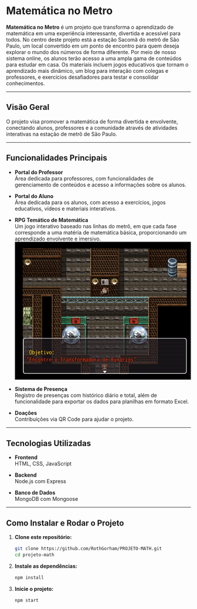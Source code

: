 

# Matemática no Metro

**Matemática no Metro** é um projeto que transforma o aprendizado de matemática em uma experiência interessante, divertida e acessível para todos. No centro deste projeto está a estação Sacomã do metrô de São Paulo, um local convertido em um ponto de encontro para quem deseja explorar o mundo dos números de forma diferente. Por meio de nosso sistema online, os alunos terão acesso a uma ampla gama de conteúdos para estudar em casa. Os materiais incluem jogos educativos que tornam o aprendizado mais dinâmico, um blog para interação com colegas e professores, e exercícios desafiadores para testar e consolidar conhecimentos.

---

## Visão Geral

O projeto visa promover a matemática de forma divertida e envolvente, conectando alunos, professores e a comunidade através de atividades interativas na estação de metrô de São Paulo.

---

## Funcionalidades Principais

- **Portal do Professor**  
  Área dedicada para professores, com funcionalidades de gerenciamento de conteúdos e acesso a informações sobre os alunos.

- **Portal do Aluno**  
  Área dedicada para os alunos, com acesso a exercícios, jogos educativos, vídeos e materiais interativos.

- **RPG Temático de Matemática**  
  Um jogo interativo baseado nas linhas do metrô, em que cada fase corresponde a uma matéria de matemática básica, proporcionando um aprendizado envolvente e imersivo.
  ![Matemática no Metro](rpg.png)

- **Sistema de Presença**  
  Registro de presenças com histórico diário e total, além de funcionalidade para exportar os dados para planilhas em formato Excel.

- **Doações**  
  Contribuições via QR Code para ajudar o projeto.

---

## Tecnologias Utilizadas

- **Frontend**  
  HTML, CSS, JavaScript

- **Backend**  
  Node.js com Express

- **Banco de Dados**  
  MongoDB com Mongoose

---

## Como Instalar e Rodar o Projeto

1. **Clone este repositório:**

   ```bash
   git clone https://github.com/RothGorham/PROJETO-MATH.git
   cd projeto-math
   ```

2. **Instale as dependências:**

   ```bash
   npm install
   ```

3. **Inicie o projeto:**

   ```bash
   npm start
   ```


